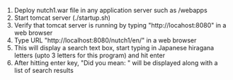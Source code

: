 1. Deploy nutch1.war file in any application server such as <Tomcat Directory>/webapps
2. Start tomcat server (./startup.sh)
3. Verify that tomcat server is running by typing "http://locahost:8080" in a web browser
4. Type URL "http://localhost:8080/nutch1/en/" in a web browser
5. This will display a search text box, start typing in Japanese hiragana letters (upto 3 letters for this program) and hit enter
6. After hitting enter key, "Did you mean: <Suggested Japanese Word>" will be displayed along with a list of search results


